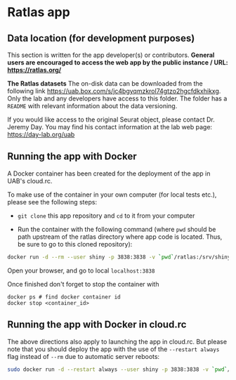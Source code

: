 # Ratlas app

## Data location (for development purposes)

This section is written for the app developer(s) or contributors. **General users are encouraged to access the web app by the public instance / URL: <https://ratlas.org/>**

**The Ratlas datasets** The on-disk data can be downloaded from the following link <https://uab.box.com/s/jc4bgyqmzkrol74gtzo2hgcfdkxhikxg>. Only the lab and any developers have access to this folder. The folder has a `README` with relevant information about the data versioning.

If you would like access to the original Seurat object, please contact Dr. Jeremy Day. You may find his contact information at the lab web page: <https://day-lab.org/uab>

## Running the app with Docker

A Docker container has been created for the deployment of the app in UAB's cloud.rc.

To make use of the container in your own computer (for local tests etc.), please see the following steps:

* `git clone` this app repository and `cd` to it from your computer

* Run the container with the following command (where `pwd` should be path upstream of the ratlas directory where app code is located. Thus, be sure to go to this cloned repository):

```bash
docker run -d --rm --user shiny -p 3838:3838 -v `pwd`/ratlas:/srv/shiny-server/ -v `pwd`/shiny_app_logs:/var/log/shiny-server uabbds/ratlas:latest
```

Open your browser, and go to local `localhost:3838`

Once finished don't forget to stop the container with

```
docker ps # find docker container id
docker stop <container_id>
```

## Running the app with Docker in cloud.rc

The above directions also apply to launching the app in cloud.rc. But please note that you should deploy the app with the use of the `--restart always` flag instead of `--rm` due to automatic server reboots:

```bash
sudo docker run -d --restart always --user shiny -p 3838:3838 -v `pwd`/ratlas:/srv/shiny-server/ -v `pwd`/shiny_app_logs:/var/log/shiny-server uabbds/ratlas:latest
```